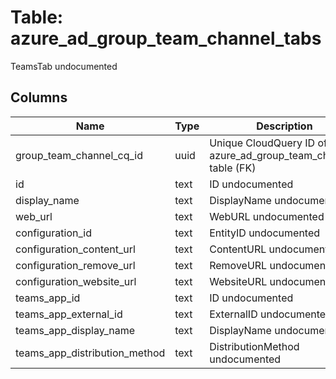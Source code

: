 
# Table: azure_ad_group_team_channel_tabs
TeamsTab undocumented
## Columns
| Name        | Type           | Description  |
| ------------- | ------------- | -----  |
|group_team_channel_cq_id|uuid|Unique CloudQuery ID of azure_ad_group_team_channels table (FK)|
|id|text|ID undocumented|
|display_name|text|DisplayName undocumented|
|web_url|text|WebURL undocumented|
|configuration_id|text|EntityID undocumented|
|configuration_content_url|text|ContentURL undocumented|
|configuration_remove_url|text|RemoveURL undocumented|
|configuration_website_url|text|WebsiteURL undocumented|
|teams_app_id|text|ID undocumented|
|teams_app_external_id|text|ExternalID undocumented|
|teams_app_display_name|text|DisplayName undocumented|
|teams_app_distribution_method|text|DistributionMethod undocumented|
